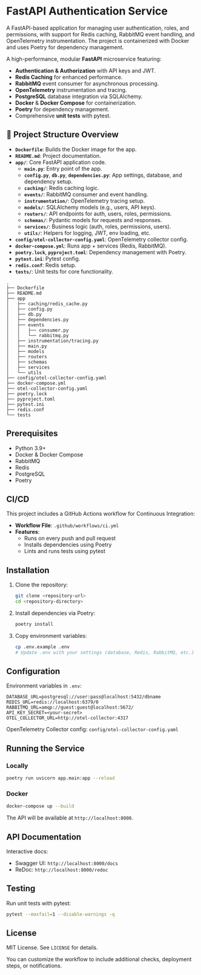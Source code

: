 # FastAPI Authentication Service

A FastAPI-based application for managing user authentication, roles, and permissions, with support for Redis caching, RabbitMQ event handling, and OpenTelemetry instrumentation. The project is containerized with Docker and uses Poetry for dependency management.


A high-performance, modular **FastAPI** microservice featuring:
- **Authentication & Authorization** with API keys and JWT.
- **Redis Caching** for enhanced performance.
- **RabbitMQ** event consumer for asynchronous processing.
- **OpenTelemetry** instrumentation and tracing.
- **PostgreSQL** database integration via SQLAlchemy.
- **Docker** & **Docker Compose** for containerization.
- **Poetry** for dependency management.
- Comprehensive **unit tests** with pytest.

## 📁 Project Structure Overview

- **`Dockerfile`**: Builds the Docker image for the app.  
- **`README.md`**: Project documentation.  
- **`app/`**: Core FastAPI application code.
  - **`main.py`**: Entry point of the app.
  - **`config.py`**, **`db.py`**, **`dependencies.py`**: App settings, database, and dependency setup.
  - **`caching/`**: Redis caching logic.
  - **`events/`**: RabbitMQ consumer and event handling.
  - **`instrumentation/`**: OpenTelemetry tracing setup.
  - **`models/`**: SQLAlchemy models (e.g., users, API keys).
  - **`routers/`**: API endpoints for auth, users, roles, permissions.
  - **`schemas/`**: Pydantic models for requests and responses.
  - **`services/`**: Business logic (auth, roles, permissions, users).
  - **`utils/`**: Helpers for logging, JWT, env loading, etc.
- **`config/otel-collector-config.yaml`**: OpenTelemetry collector config.  
- **`docker-compose.yml`**: Runs app + services (Redis, RabbitMQ).  
- **`poetry.lock`**, **`pyproject.toml`**: Dependency management with Poetry.  
- **`pytest.ini`**: Pytest config.  
- **`redis.conf`**: Redis setup.  
- **`tests/`**: Unit tests for core functionality.


```
.
├── Dockerfile
├── README.md
├── app
│   ├── caching/redis_cache.py
│   ├── config.py
│   ├── db.py
│   ├── dependencies.py
│   ├── events
│   │   ├── consumer.py
│   │   └── rabbitmq.py
│   ├── instrumentation/tracing.py
│   ├── main.py
│   ├── models
│   ├── routers
│   ├── schemas
│   ├── services
│   └── utils
├── config/otel-collector-config.yaml
├── docker-compose.yml
├── otel-collector-config.yaml
├── poetry.lock
├── pyproject.toml
├── pytest.ini
├── redis.conf
└── tests
```

## Prerequisites

- Python 3.9+
- Docker & Docker Compose
- RabbitMQ
- Redis
- PostgreSQL
- Poetry

## CI/CD

This project includes a GitHub Actions workflow for Continuous Integration:

- **Workflow File**: `.github/workflows/ci.yml`
- **Features**:
  - Runs on every push and pull request
  - Installs dependencies using Poetry
  - Lints and runs tests using pytest

## Installation

1. Clone the repository:
   ```bash
   git clone <repository-url>
   cd <repository-directory>
   ```
2. Install dependencies via Poetry:
   ```bash
   poetry install
   ```
3. Copy environment variables:
   ```bash
   cp .env.example .env
   # Update .env with your settings (database, Redis, RabbitMQ, etc.)
   ```

## Configuration

Environment variables in `.env`:
```
DATABASE_URL=postgresql://user:pass@localhost:5432/dbname
REDIS_URL=redis://localhost:6379/0
RABBITMQ_URL=amqp://guest:guest@localhost:5672/
API_KEY_SECRET=<your-secret>
OTEL_COLLECTOR_URL=http://otel-collector:4317
```

OpenTelemetry Collector config: `config/otel-collector-config.yaml`

## Running the Service

### Locally

```bash
poetry run uvicorn app.main:app --reload
```

### Docker

```bash
docker-compose up --build
```

The API will be available at `http://localhost:8000`.

## API Documentation

Interactive docs:
- Swagger UI: `http://localhost:8000/docs`
- ReDoc: `http://localhost:8000/redoc`

## Testing

Run unit tests with pytest:
```bash
pytest --maxfail=1 --disable-warnings -q
```

## License

MIT License. See `LICENSE` for details.



You can customize the workflow to include additional checks, deployment steps, or notifications.
